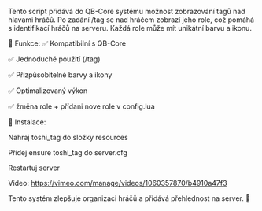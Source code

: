 Tento script přidává do QB-Core systému možnost zobrazování tagů nad hlavami hráčů. Po zadání /tag se nad hráčem zobrazí jeho role, což pomáhá s identifikací hráčů na serveru. Každá role může mít unikátní barvu a ikonu.

🔹 Funkce:
✅ Kompatibilní s QB-Core

✅ Jednoduché použití (/tag)

✅ Přizpůsobitelné barvy a ikony

✅ Optimalizovaný výkon

✅ žměna role + přídani nove role v config.lua 

📌 Instalace:

Nahraj toshi_tag do složky resources

Přidej ensure toshi_tag do server.cfg

Restartuj server

Video: https://vimeo.com/manage/videos/1060357870/b4910a47f3

Tento systém zlepšuje organizaci hráčů a přidává přehlednost na server. 🚀
